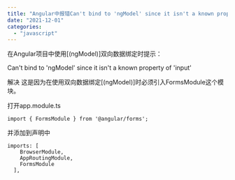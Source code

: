 ```yaml
---
title: "Angular中报错Can't bind to 'ngModel' since it isn't a known property of 'input'"
date: "2021-12-01"
categories: 
  - "javascript"
---
```


在Angular项目中使用\[(ngModel)\]双向数据绑定时提示：

Can't bind to 'ngModel' since it isn't a known property of 'input'

解决 这是因为在使用双向数据绑定\[(ngModel)\]时必须引入FormsModule这个模块。

打开app.module.ts

```
import { FormsModule } from '@angular/forms';
```

并添加到声明中

```
imports: [
    BrowserModule,
    AppRoutingModule,
    FormsModule
  ],
```
